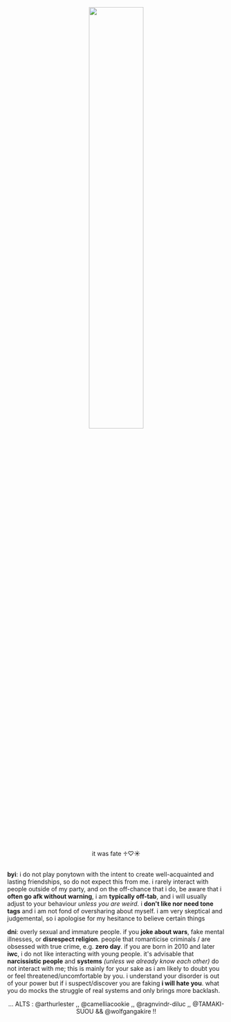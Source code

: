 <div align="center">
  <img width = "50%" src="https://i.pinimg.com/736x/c4/5d/e7/c45de768442864d7a9f9ac066715177a.jpg">
</div>
<div align="center">it was fate ♱♡☀︎</div>
<br>

**byi**: i do not play ponytown with the intent to create well-acquainted and lasting friendships, so do not expect this from me. i rarely interact with people outside of my party, and on the off-chance that i do, be aware that i **often go afk without warning**, i am **typically off-tab**, and i will usually adjust to your behaviour *unless you are weird.* i **don't like nor need tone tags** and i am not fond of oversharing about myself. i am very skeptical and judgemental, so i apologise for my hesitance to believe certain things<br>

**dni**: overly sexual and immature people. if you **joke about wars**, fake mental illnesses, or **disrespect religion**. people that romanticise criminals / are obsessed with true crime, e.g. **zero day**. if you are born in 2010 and later **iwc**, i do not like interacting with young people. it's advisable that **narcissistic people** and **systems** *(unless we already know each other)* do not interact with me; this is mainly for your sake as i am likely to doubt you or feel threatened/uncomfortable by you. i understand your disorder is out of your power but if i suspect/discover you are faking **i will hate you**. what you do mocks the struggle of real systems and only brings more backlash.
<br>
<div align="center">... ALTS : @arthurlester ,, @camelliacookie ,, @ragnvindr-diluc ,, @TAMAKI-SUOU && @wolfgangakire !!</div>

